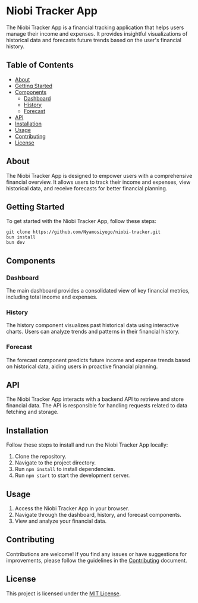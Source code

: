 # Niobi Tracker App

The Niobi Tracker App is a financial tracking application that helps users manage their income and expenses. It provides insightful visualizations of historical data and forecasts future trends based on the user's financial history.

## Table of Contents

- [About](#about)
- [Getting Started](#getting-started)
- [Components](#components)
  - [Dashboard](#dashboard)
  - [History](#history)
  - [Forecast](#forecast)
- [API](#api)
- [Installation](#installation)
- [Usage](#usage)
- [Contributing](#contributing)
- [License](#license)

## About

The Niobi Tracker App is designed to empower users with a comprehensive financial overview. It allows users to track their income and expenses, view historical data, and receive forecasts for better financial planning.

## Getting Started

To get started with the Niobi Tracker App, follow these steps:

```
git clone https://github.com/Nyamosiyego/niobi-tracker.git
bun install
bun dev
```

## Components

### Dashboard

The main dashboard provides a consolidated view of key financial metrics, including total income and expenses.

### History

The history component visualizes past historical data using interactive charts. Users can analyze trends and patterns in their financial history.

### Forecast

The forecast component predicts future income and expense trends based on historical data, aiding users in proactive financial planning.

## API

The Niobi Tracker App interacts with a backend API to retrieve and store financial data. The API is responsible for handling requests related to data fetching and storage.

## Installation

Follow these steps to install and run the Niobi Tracker App locally:

1. Clone the repository.
2. Navigate to the project directory.
3. Run `npm install` to install dependencies.
4. Run `npm start` to start the development server.

## Usage

1. Access the Niobi Tracker App in your browser.
2. Navigate through the dashboard, history, and forecast components.
3. View and analyze your financial data.

## Contributing

Contributions are welcome! If you find any issues or have suggestions for improvements, please follow the guidelines in the [Contributing](CONTRIBUTING.md) document.

## License

This project is licensed under the [MIT License](LICENSE).
